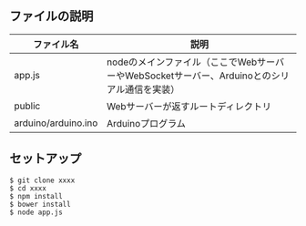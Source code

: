 
## ファイルの説明

|ファイル名|説明|
|--- |--- |
|app.js|nodeのメインファイル（ここでWebサーバーやWebSocketサーバー、Arduinoとのシリアル通信を実装）|
|public|Webサーバーが返すルートディレクトリ|
|arduino/arduino.ino|Arduinoプログラム|

## セットアップ

```
$ git clone xxxx
$ cd xxxx
$ npm install
$ bower install
$ node app.js
```